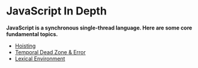 # JavaScript In Depth
**JavaScript is a synchronous single-thread language. Here are some core fundamental topics.**
- [Hoisting](./hoistin.md)
- [Temporal Dead Zone & Error](./letConstTemporal.md)
- [Lexical Environment](./lexical.md)


